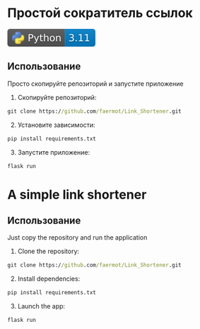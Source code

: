 # Простой сократитель ссылок
![Лого Python](images/python_icon.svg)

## Использование
Просто скопируйте репозиторий и запустите приложение
1. Скопируйте репозиторий:
```cmd
git clone https://github.com/faermot/Link_Shortener.git
```
2. Установите зависимости:
```cmd
pip install requirements.txt
```
3. Запустите приложение:
```cmd
flask run
```

# A simple link shortener

## Использование
Just copy the repository and run the application
1. Clone the repository:
```cmd
git clone https://github.com/faermot/Link_Shortener.git
```
2. Install dependencies:
```cmd
pip install requirements.txt
```
3. Launch the app:
```cmd
flask run
```